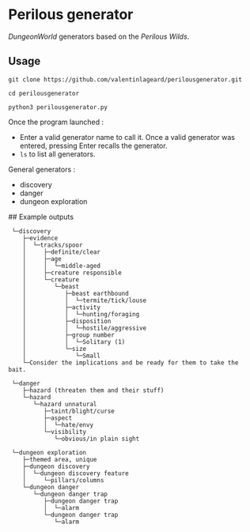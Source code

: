 # Perilous generator

*DungeonWorld* generators based on the *Perilous Wilds*.

## Usage

`git clone https://github.com/valentinlageard/perilousgenerator.git`

`cd perilousgenerator`

`python3 perilousgenerator.py`

Once the program launched :
- Enter a valid generator name to call it. Once a valid generator was entered, pressing Enter recalls the generator.
- `ls` to list all generators.

General generators :
- discovery
- danger
- dungeon exploration

## Example outputs

```
 └─discovery
    ├─evidence
    │  └─tracks/spoor
    │     ├─definite/clear
    │     ├─age
    │     │  └─middle-aged
    │     ├─creature responsible
    │     └─creature
    │        └─beast
    │           ├─beast earthbound
    │           │  └─termite/tick/louse
    │           ├─activity
    │           │  └─hunting/foraging
    │           ├─disposition
    │           │  └─hostile/aggressive
    │           ├─group number
    │           │  └─Solitary (1)
    │           └─size
    │              └─Small
    └─Consider the implications and be ready for them to take the bait.
```

```
 └─danger
    ├─hazard (threaten them and their stuff)
    └─hazard
       └─hazard unnatural
          ├─taint/blight/curse
          ├─aspect
          │  └─hate/envy
          └─visibility
             └─obvious/in plain sight
```

```
 └─dungeon exploration
    ├─themed area, unique
    ├─dungeon discovery
    │  └─dungeon discovery feature
    │     └─pillars/columns
    └─dungeon danger
       └─dungeon danger trap
          ├─dungeon danger trap
          │  └─alarm
          └─dungeon danger trap
             └─alarm
```
